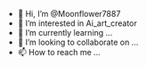 - 👋 Hi, I’m @Moonflower7887
- 👀 I’m interested in Ai_art_creator
- 🌱 I’m currently learning ...
- 💞️ I’m looking to collaborate on ...
- 📫 How to reach me ...

<!---
Moonflower7887/Moonflower7887 is a ✨ special ✨ repository because its `README.md` (this file) appears on your GitHub profile.
You can click the Preview link to take a look at your changes.
--->
